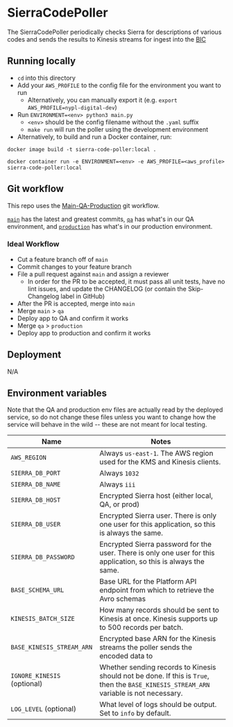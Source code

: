 # SierraCodePoller

The SierraCodePoller periodically checks Sierra for descriptions of various codes and sends the results to Kinesis streams for ingest into the [BIC](https://github.com/NYPL/BIC)

## Running locally
* `cd` into this directory
* Add your `AWS_PROFILE` to the config file for the environment you want to run
  * Alternatively, you can manually export it (e.g. `export AWS_PROFILE=nypl-digital-dev`)
* Run `ENVIRONMENT=<env> python3 main.py`
  * `<env>` should be the config filename without the `.yaml` suffix
  * `make run` will run the poller using the development environment
* Alternatively, to build and run a Docker container, run:
```
docker image build -t sierra-code-poller:local .

docker container run -e ENVIRONMENT=<env> -e AWS_PROFILE=<aws_profile> sierra-code-poller:local
```

## Git workflow
This repo uses the [Main-QA-Production](https://github.com/NYPL/engineering-general/blob/main/standards/git-workflow.md#main-qa-production) git workflow.

[`main`](https://github.com/NYPL/sierra-code-poller/tree/main) has the latest and greatest commits, [`qa`](https://github.com/NYPL/sierra-code-poller/tree/qa) has what's in our QA environment, and [`production`](https://github.com/NYPL/sierra-code-poller/tree/production) has what's in our production environment.

### Ideal Workflow
- Cut a feature branch off of `main`
- Commit changes to your feature branch
- File a pull request against `main` and assign a reviewer
  - In order for the PR to be accepted, it must pass all unit tests, have no lint issues, and update the CHANGELOG (or contain the Skip-Changelog label in GitHub)
- After the PR is accepted, merge into `main`
- Merge `main` > `qa`
- Deploy app to QA and confirm it works
- Merge `qa` > `production`
- Deploy app to production and confirm it works

## Deployment
N/A

## Environment variables
Note that the QA and production env files are actually read by the deployed service, so do not change these files unless you want to change how the service will behave in the wild -- these are not meant for local testing.

| Name        | Notes           |
| ------------- | ------------- |
| `AWS_REGION` | Always `us-east-1`. The AWS region used for the KMS and Kinesis clients. |
| `SIERRA_DB_PORT` | Always `1032` |
| `SIERRA_DB_NAME` | Always `iii` |
| `SIERRA_DB_HOST` | Encrypted Sierra host (either local, QA, or prod) |
| `SIERRA_DB_USER` | Encrypted Sierra user. There is only one user for this application, so this is always the same. |
| `SIERRA_DB_PASSWORD` | Encrypted Sierra password for the user. There is only one user for this application, so this is always the same. |
| `BASE_SCHEMA_URL` | Base URL for the Platform API endpoint from which to retrieve the Avro schemas |
| `KINESIS_BATCH_SIZE` | How many records should be sent to Kinesis at once. Kinesis supports up to 500 records per batch. |
| `BASE_KINESIS_STREAM_ARN` | Encrypted base ARN for the Kinesis streams the poller sends the encoded data to |
| `IGNORE_KINESIS` (optional) | Whether sending records to Kinesis should not be done. If this is `True`, then the `BASE_KINESIS_STREAM_ARN` variable is not necessary. |
| `LOG_LEVEL` (optional) | What level of logs should be output. Set to `info` by default. |